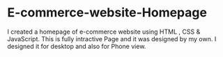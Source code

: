 # E-commerce-website-Homepage
I created a homepage of e-commerce website using HTML , CSS &amp; JavaScript. This is fully intractive Page and it was designed by my own.
I designed it for desktop and also for Phone view.
